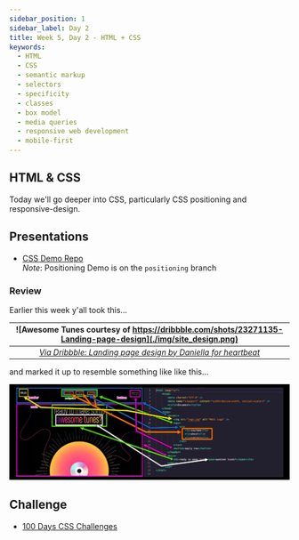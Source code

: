 ```yaml
---
sidebar_position: 1
sidebar_label: Day 2
title: Week 5, Day 2 - HTML + CSS
keywords:
  - HTML
  - CSS
  - semantic markup
  - selectors
  - specificity
  - classes
  - box model
  - media queries
  - responsive web development
  - mobile-first
---
```


<!-- markdownlint-disable no-inline-html -->

## HTML & CSS

Today we'll go deeper into CSS, particularly CSS positioning and responsive-design.

## Presentations

- [CSS Demo Repo](https://github.com/seanrreid/CSS/)
  <br/>_Note_: Positioning Demo is on the `positioning` branch

### Review

Earlier this week y'all took this...

|       ![Awesome Tunes courtesy of https://dribbble.com/shots/23271135-Landing-page-design](./img/site_design.png)        |
| :----------------------------------------------------------------------------------------------------------------------: |
| _[Via Dribbble: Landing page design by Daniella for heartbeat](https://dribbble.com/shots/23271135-Landing-page-design)_ |

and marked it up to resemble something like like this...

![Markup from design](./img/site_design-2.jpg)

## Challenge

- [100 Days CSS Challenges](https://100dayscss.com/)
